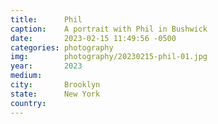 ```yaml
---
title:  	Phil
caption:	A portrait with Phil in Bushwick
date:   	2023-02-15 11:49:56 -0500
categories: photography
img:		photography/20230215-phil-01.jpg
year:		2023
medium:
city:		Brooklyn
state:		New York
country:
---
```

